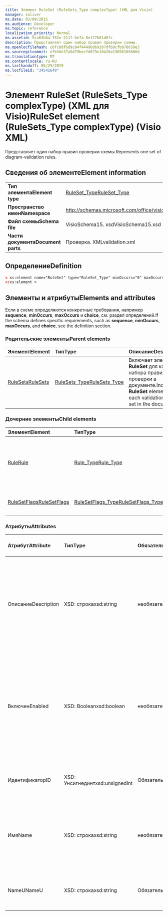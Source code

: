 ```yaml
---
title: Элемент RuleSet (RuleSets_Type complexType) (XML для Visio)
manager: soliver
ms.date: 03/09/2015
ms.audience: Developer
ms.topic: reference
localization_priority: Normal
ms.assetid: 5ca63b8a-782e-211f-be7a-8e177b61d8fc
description: Представляет один набор правил проверки схемы.
ms.openlocfilehash: c6fc8df6d9c84f44496d69207dfb9cfb878659e3
ms.sourcegitcommit: e7b38e37a9d79becfd679e10420a19890165606d
ms.translationtype: MT
ms.contentlocale: ru-RU
ms.lasthandoff: 05/29/2019
ms.locfileid: "34541640"
---
```

# <a name="ruleset-element-rulesets_type-complextype-visio-xml"></a><span data-ttu-id="2b836-103">Элемент RuleSet (RuleSets_Type complexType) (XML для Visio)</span><span class="sxs-lookup"><span data-stu-id="2b836-103">RuleSet element (RuleSets_Type complexType) (Visio XML)</span></span>

<span data-ttu-id="2b836-104">Представляет один набор правил проверки схемы.</span><span class="sxs-lookup"><span data-stu-id="2b836-104">Represents one set of diagram-validation rules.</span></span>
  
## <a name="element-information"></a><span data-ttu-id="2b836-105">Сведения об элементе</span><span class="sxs-lookup"><span data-stu-id="2b836-105">Element information</span></span>

|||
|:-----|:-----|
|<span data-ttu-id="2b836-106">**Тип элемента**</span><span class="sxs-lookup"><span data-stu-id="2b836-106">**Element type**</span></span> <br/> |[<span data-ttu-id="2b836-107">RuleSet_Type</span><span class="sxs-lookup"><span data-stu-id="2b836-107">RuleSet_Type</span></span>](ruleset_type-complextypevisio-xml.md) <br/> |
|<span data-ttu-id="2b836-108">**Пространство имен**</span><span class="sxs-lookup"><span data-stu-id="2b836-108">**Namespace**</span></span> <br/> |http://schemas.microsoft.com/office/visio/2012/main  <br/> |
|<span data-ttu-id="2b836-109">**Файл схемы**</span><span class="sxs-lookup"><span data-stu-id="2b836-109">**Schema file**</span></span> <br/> |<span data-ttu-id="2b836-110">VisioSchema15. xsd</span><span class="sxs-lookup"><span data-stu-id="2b836-110">VisioSchema15.xsd</span></span>  <br/> |
|<span data-ttu-id="2b836-111">**Части документа**</span><span class="sxs-lookup"><span data-stu-id="2b836-111">**Document parts**</span></span> <br/> |<span data-ttu-id="2b836-112">Проверка. XML</span><span class="sxs-lookup"><span data-stu-id="2b836-112">validation.xml</span></span>  <br/> |
   
## <a name="definition"></a><span data-ttu-id="2b836-113">Определение</span><span class="sxs-lookup"><span data-stu-id="2b836-113">Definition</span></span>

```XML
< xs:element name="RuleSet" type="RuleSet_Type" minOccurs="0" maxOccurs="unbounded" >
</xs:element >
```

## <a name="elements-and-attributes"></a><span data-ttu-id="2b836-114">Элементы и атрибуты</span><span class="sxs-lookup"><span data-stu-id="2b836-114">Elements and attributes</span></span>

<span data-ttu-id="2b836-115">Если в схеме определяются конкретные требования, например **sequence**, **minOccurs**, **maxOccurs** и **choice**, см. раздел определений.</span><span class="sxs-lookup"><span data-stu-id="2b836-115">If the schema defines specific requirements, such as **sequence**, **minOccurs**, **maxOccurs**, and **choice**, see the definition section.</span></span> 
  
### <a name="parent-elements"></a><span data-ttu-id="2b836-116">Родительские элементы</span><span class="sxs-lookup"><span data-stu-id="2b836-116">Parent elements</span></span>

|<span data-ttu-id="2b836-117">**Элемент**</span><span class="sxs-lookup"><span data-stu-id="2b836-117">**Element**</span></span>|<span data-ttu-id="2b836-118">**Тип**</span><span class="sxs-lookup"><span data-stu-id="2b836-118">**Type**</span></span>|<span data-ttu-id="2b836-119">**Описание**</span><span class="sxs-lookup"><span data-stu-id="2b836-119">**Description**</span></span>|
|:-----|:-----|:-----|
|[<span data-ttu-id="2b836-120">RuleSets</span><span class="sxs-lookup"><span data-stu-id="2b836-120">RuleSets</span></span>](rulesets-element-validation_type-complextypevisio-xml.md) <br/> |[<span data-ttu-id="2b836-121">RuleSets_Type</span><span class="sxs-lookup"><span data-stu-id="2b836-121">RuleSets_Type</span></span>](rulesets_type-complextypevisio-xml.md) <br/> |<span data-ttu-id="2b836-122">Включает элемент **RuleSet** для каждого набора правил проверки в документе.</span><span class="sxs-lookup"><span data-stu-id="2b836-122">Includes a **RuleSet** element for each validation rule set in the document.</span></span>  <br/> |
   
### <a name="child-elements"></a><span data-ttu-id="2b836-123">Дочерние элементы</span><span class="sxs-lookup"><span data-stu-id="2b836-123">Child elements</span></span>

|<span data-ttu-id="2b836-124">**Элемент**</span><span class="sxs-lookup"><span data-stu-id="2b836-124">**Element**</span></span>|<span data-ttu-id="2b836-125">**Тип**</span><span class="sxs-lookup"><span data-stu-id="2b836-125">**Type**</span></span>|<span data-ttu-id="2b836-126">**Описание**</span><span class="sxs-lookup"><span data-stu-id="2b836-126">**Description**</span></span>|
|:-----|:-----|:-----|
|[<span data-ttu-id="2b836-127">Rule</span><span class="sxs-lookup"><span data-stu-id="2b836-127">Rule</span></span>](rule-element-ruleset_type-complextypevisio-xml.md) <br/> |[<span data-ttu-id="2b836-128">Rule_Type</span><span class="sxs-lookup"><span data-stu-id="2b836-128">Rule_Type</span></span>](rule_type-complextypevisio-xml.md) <br/> |<span data-ttu-id="2b836-129">Представляет одно правило проверки в наборе правил проверки схемы.</span><span class="sxs-lookup"><span data-stu-id="2b836-129">Represents a single validation rule in a diagram validation rule set.</span></span>  <br/> |
|[<span data-ttu-id="2b836-130">RuleSetFlags</span><span class="sxs-lookup"><span data-stu-id="2b836-130">RuleSetFlags</span></span>](rulesetflags-element-ruleset_type-complextypevisio-xml.md) <br/> |[<span data-ttu-id="2b836-131">RuleSetFlags_Type</span><span class="sxs-lookup"><span data-stu-id="2b836-131">RuleSetFlags_Type</span></span>](rulesetflags_type-complextypevisio-xml.md) <br/> |<span data-ttu-id="2b836-132">Задает свойства набора правил.</span><span class="sxs-lookup"><span data-stu-id="2b836-132">Specifies rule-set properties.</span></span>  <br/> |
   
### <a name="attributes"></a><span data-ttu-id="2b836-133">Атрибуты</span><span class="sxs-lookup"><span data-stu-id="2b836-133">Attributes</span></span>

|<span data-ttu-id="2b836-134">**Атрибут**</span><span class="sxs-lookup"><span data-stu-id="2b836-134">**Attribute**</span></span>|<span data-ttu-id="2b836-135">**Тип**</span><span class="sxs-lookup"><span data-stu-id="2b836-135">**Type**</span></span>|<span data-ttu-id="2b836-136">**Обязательный**</span><span class="sxs-lookup"><span data-stu-id="2b836-136">**Required**</span></span>|<span data-ttu-id="2b836-137">**Описание**</span><span class="sxs-lookup"><span data-stu-id="2b836-137">**Description**</span></span>|<span data-ttu-id="2b836-138">**Возможные значения**</span><span class="sxs-lookup"><span data-stu-id="2b836-138">**Possible values**</span></span>|
|:-----|:-----|:-----|:-----|:-----|
|<span data-ttu-id="2b836-139">Описание</span><span class="sxs-lookup"><span data-stu-id="2b836-139">Description</span></span>  <br/> |<span data-ttu-id="2b836-140">XSD: строка</span><span class="sxs-lookup"><span data-stu-id="2b836-140">xsd:string</span></span>  <br/> |<span data-ttu-id="2b836-141">необязательный</span><span class="sxs-lookup"><span data-stu-id="2b836-141">optional</span></span>  <br/> |<span data-ttu-id="2b836-142">Задает описание, которое отображается в пользовательском интерфейсе для набора правил проверки.</span><span class="sxs-lookup"><span data-stu-id="2b836-142">Specifies the description that appears in the user interface for the validation rule set.</span></span> <span data-ttu-id="2b836-143">Значение по умолчанию — пустая строка.</span><span class="sxs-lookup"><span data-stu-id="2b836-143">Default is an empty string.</span></span>  <br/> |<span data-ttu-id="2b836-144">Значения типа String: XSD.</span><span class="sxs-lookup"><span data-stu-id="2b836-144">Values of the xsd:string type.</span></span>  <br/> |
|<span data-ttu-id="2b836-145">Включен</span><span class="sxs-lookup"><span data-stu-id="2b836-145">Enabled</span></span>  <br/> |<span data-ttu-id="2b836-146">XSD: Boolean</span><span class="sxs-lookup"><span data-stu-id="2b836-146">xsd:boolean</span></span>  <br/> |<span data-ttu-id="2b836-147">необязательный</span><span class="sxs-lookup"><span data-stu-id="2b836-147">optional</span></span>  <br/> |<span data-ttu-id="2b836-148">Указывает, проверяются ли правила в указанном наборе правил проверки при запуске проверки для текущего документа.</span><span class="sxs-lookup"><span data-stu-id="2b836-148">Specifies whether the rules in the specified validation rule set are checked when validation is triggered for the current document.</span></span> <span data-ttu-id="2b836-149">Значение по умолчанию — True.</span><span class="sxs-lookup"><span data-stu-id="2b836-149">Default is True.</span></span>  <br/> |<span data-ttu-id="2b836-150">Значения типа XSD: Boolean.</span><span class="sxs-lookup"><span data-stu-id="2b836-150">Values of the xsd:boolean type.</span></span>  <br/> |
|<span data-ttu-id="2b836-151">Идентификатор</span><span class="sxs-lookup"><span data-stu-id="2b836-151">ID</span></span>  <br/> |<span data-ttu-id="2b836-152">XSD: Унсигнединт</span><span class="sxs-lookup"><span data-stu-id="2b836-152">xsd:unsignedInt</span></span>  <br/> |<span data-ttu-id="2b836-153">Обязательный</span><span class="sxs-lookup"><span data-stu-id="2b836-153">required</span></span>  <br/> |<span data-ttu-id="2b836-154">Задает уникальный идентификатор набора правил проверки.</span><span class="sxs-lookup"><span data-stu-id="2b836-154">Specifies the unique identifier of the validation rule set.</span></span>  <br/> |<span data-ttu-id="2b836-155">Значения типа XSD: Унсигнединт.</span><span class="sxs-lookup"><span data-stu-id="2b836-155">Values of the xsd:unsignedInt type.</span></span>  <br/> |
|<span data-ttu-id="2b836-156">Имя</span><span class="sxs-lookup"><span data-stu-id="2b836-156">Name</span></span>  <br/> |<span data-ttu-id="2b836-157">XSD: строка</span><span class="sxs-lookup"><span data-stu-id="2b836-157">xsd:string</span></span>  <br/> |<span data-ttu-id="2b836-158">необязательный</span><span class="sxs-lookup"><span data-stu-id="2b836-158">optional</span></span>  <br/> |<span data-ttu-id="2b836-159">Задает локальное имя набора правил проверки.</span><span class="sxs-lookup"><span data-stu-id="2b836-159">Specifies the local name of the validation rule set.</span></span> <span data-ttu-id="2b836-160">По умолчанию используется значение атрибута Намеу.</span><span class="sxs-lookup"><span data-stu-id="2b836-160">Defaults to NameU attribute value.</span></span>  <br/> |<span data-ttu-id="2b836-161">Значения типа String: XSD.</span><span class="sxs-lookup"><span data-stu-id="2b836-161">Values of the xsd:string type.</span></span>  <br/> |
|<span data-ttu-id="2b836-162">NameU</span><span class="sxs-lookup"><span data-stu-id="2b836-162">NameU</span></span>  <br/> |<span data-ttu-id="2b836-163">XSD: строка</span><span class="sxs-lookup"><span data-stu-id="2b836-163">xsd:string</span></span>  <br/> |<span data-ttu-id="2b836-164">Обязательный</span><span class="sxs-lookup"><span data-stu-id="2b836-164">required</span></span>  <br/> |<span data-ttu-id="2b836-165">Задает универсальное имя набора правил проверки.</span><span class="sxs-lookup"><span data-stu-id="2b836-165">Specifies the universal name of the validation rule set.</span></span>  <br/> |<span data-ttu-id="2b836-166">Значения типа String: XSD.</span><span class="sxs-lookup"><span data-stu-id="2b836-166">Values of the xsd:string type.</span></span>  <br/> |
   

